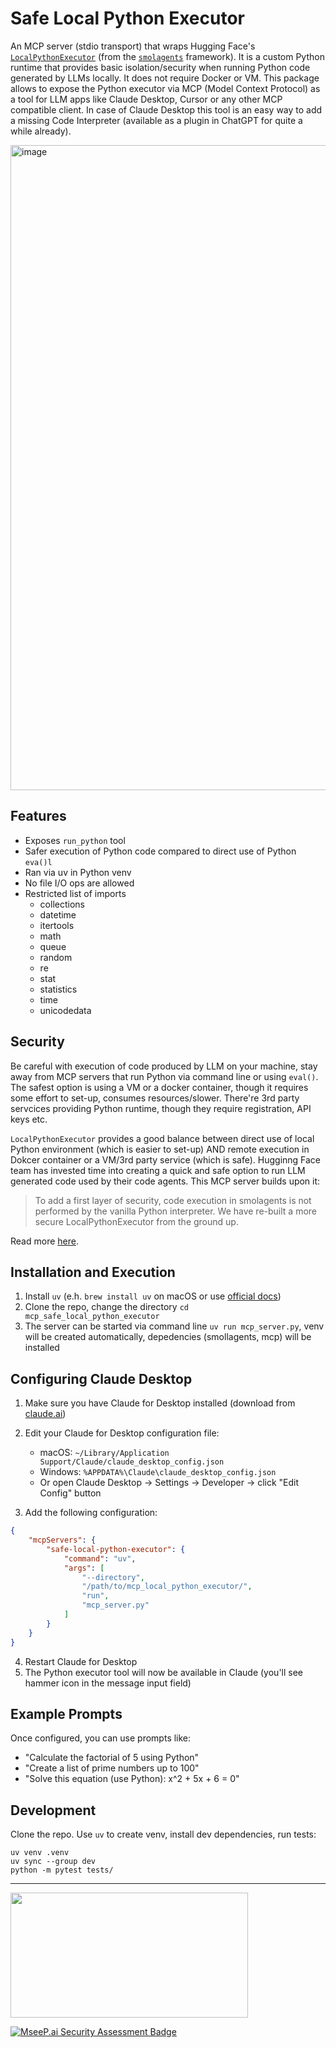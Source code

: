 # Safe Local Python Executor

An MCP server (stdio transport) that wraps Hugging Face's [`LocalPythonExecutor`](https://github.com/huggingface/smolagents/blob/main/src/smolagents/local_python_executor.py)
(from the [`smolagents`](https://huggingface.co/docs/smolagents/en/index) framework). It is a custom Python runtime that 
provides basic isolation/security when running Python code generated by LLMs locally. It does not require Docker or VM.
This package allows to expose the Python executor via MCP (Model Context Protocol) as a tool for LLM apps like Claude Desktop, Cursor or any other MCP compatible client.
In case of Claude Desktop this tool is an easy way to add a missing Code Interpreter (available as a plugin in ChatGPT for quite a while already).

<img width="1032" alt="image" src="https://github.com/user-attachments/assets/3b820bfc-970a-4315-8f2d-970591c6fdae" />

## Features

- Exposes `run_python` tool
- Safer execution of Python code compared to direct use of Python `eva()l`
- Ran via uv in Python venv
- No file I/O ops are allowed
- Restricted list of imports
    - collections
    - datetime
    - itertools
    - math
    - queue
    - random
    - re
    - stat
    - statistics
    - time
    - unicodedata

## Security

Be careful with execution of code produced by LLM on your machine, stay away from MCP servers that run Python via command line or using `eval()`. The safest option is using a VM or a docker container, though it requires some effort to set-up, consumes resources/slower. There're 3rd party servcices providing Python runtime, though they require registration, API keys etc.

`LocalPythonExecutor` provides a good balance between direct use of local Python environment (which is easier to set-up) AND remote execution in Dokcer container or a VM/3rd party service (which is safe). Hugginng Face team has invested time into creating a quick and safe option to run LLM generated code used by their code agents. This MCP server builds upon it:

>To add a first layer of security, code execution in smolagents is not performed by the vanilla Python interpreter. We have re-built a more secure LocalPythonExecutor from the ground up.

Read more [here](https://huggingface.co/docs/smolagents/en/tutorials/secure_code_execution#local-code-execution).

## Installation and Execution

1. Install `uv` (e.h. `brew install uv` on macOS or use [official docs](https://docs.astral.sh/uv/getting-started/installation/#__tabbed_1_2))
2. Clone the repo, change the directory `cd mcp_safe_local_python_executor`
3. The server can be started via command line `uv run mcp_server.py`, venv will be created automatically, depedencies (smollagents, mcp) will be installed


## Configuring Claude Desktop

1. Make sure you have Claude for Desktop installed (download from [claude.ai](https://claude.ai/desktop))
2. Edit your Claude for Desktop configuration file:
   - macOS: `~/Library/Application Support/Claude/claude_desktop_config.json`
   - Windows: `%APPDATA%\Claude\claude_desktop_config.json`
   - Or open Claude Desktop -> Settings -> Developer -> click "Edit Config" button

3. Add the following configuration:

```json
{
    "mcpServers": {
        "safe-local-python-executor": {
            "command": "uv",
            "args": [
                "--directory", 
                "/path/to/mcp_local_python_executor/",
                "run",
                "mcp_server.py"
            ]
        }
    }
}
```

4. Restart Claude for Desktop
5. The Python executor tool will now be available in Claude (you'll see hammer icon in the message input field)

## Example Prompts

Once configured, you can use prompts like:

- "Calculate the factorial of 5 using Python"
- "Create a list of prime numbers up to 100"
- "Solve this equation (use Python): x^2 + 5x + 6 = 0"


## Development

Clone the repo. Use `uv` to create venv, install dev dependencies, run tests:

```
uv venv .venv
uv sync --group dev
python -m pytest tests/
```

-----------------------

<a href="https://glama.ai/mcp/servers/@maxim-saplin/mcp_safe_local_python_executor">
  <img width="380" height="200" src="https://glama.ai/mcp/servers/@maxim-saplin/mcp_safe_local_python_executor/badge" />
</a>

[![MseeP.ai Security Assessment Badge](https://mseep.net/pr/maxim-saplin-mcp-safe-local-python-executor-badge.png)](https://mseep.ai/app/maxim-saplin-mcp-safe-local-python-executor)
